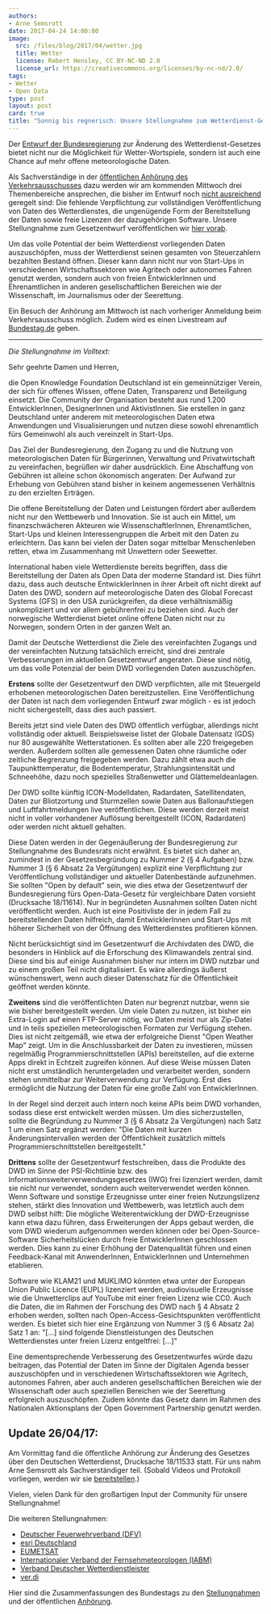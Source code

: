 ```yaml
---
authors:
- Arne Semsrott
date: 2017-04-24 14:00:00
image:
  src: /files/blog/2017/04/wetter.jpg
  title: Wetter
  license: Robert Hensley, CC BY-NC-ND 2.0
  license_url: https://creativecommons.org/licenses/by-nc-nd/2.0/
tags:
- Wetter
- Open Data
type: post
layout: post
card: true
title: "Sonnig bis regnerisch: Unsere Stellungnahme zum Wetterdienst-Gesetz"
---
```


Der [Entwurf der Bundesregierung](https://dip21.bundestag.de/dip21/btd/18/115/1811533.pdf) zur Änderung des Wetterdienst-Gesetzes bietet nicht nur die Möglichkeit für Wetter-Wortspiele, sondern ist auch eine Chance auf mehr offene meteorologische Daten. 

Als Sachverständige in der [öffentlichen Anhörung des Verkehrsausschusses](https://www.bundestag.de/ausschuesse18/a15/-/494448) dazu werden wir am kommenden Mittwoch drei Themenbereiche ansprechen, die bisher im Entwurf noch [nicht ausreichend](https://netzpolitik.org/2017/nebelkerze-aus-verkehrsministerium-gesetzenwurf-sieht-doch-keine-oeffnung-neuer-wetterdaten-vor/) geregelt sind: Die fehlende Verpflichtung zur vollständigen Veröffentlichung von Daten des Wetterdienstes, die ungenügende Form der Bereitstellung der Daten sowie freie Lizenzen der dazugehörigen Software. Unsere Stellungnahme zum Gesetzentwurf veröffentlichen wir [hier vorab](/files/blog/2017/04/wetter-stellungnahme.pdf).

Um das volle Potential der beim Wetterdienst vorliegenden Daten auszuschöpfen, muss der Wetterdienst seinen gesamten von Steuerzahlern bezahlten Bestand öffnen. Dieser kann dann nicht nur von Start-Ups in verschiedenen Wirtschaftssektoren wie Agritech oder autonomes Fahren genutzt werden, sondern auch von freien EntwicklerInnen und Ehrenamtlichen in anderen gesellschaftlichen Bereichen wie der Wissenschaft, im Journalismus oder der Seerettung. 

Ein Besuch der Anhörung am Mittwoch ist nach vorheriger Anmeldung beim Verkehrsausschuss möglich. Zudem wird es einen Livestream auf [Bundestag.de](https://www.bundestag.de/) geben.

---
*Die Stellungnahme im Volltext:*

Sehr geehrte Damen und Herren,
 
die Open Knowledge Foundation Deutschland ist ein gemeinnütziger Verein, der sich für offenes Wissen, offene Daten, Transparenz und Beteiligung einsetzt. Die Community der Organisation besteht aus rund 1.200 EntwicklerInnen, DesignerInnen und AktivistInnen. Sie erstellen in ganz Deutschland unter anderem mit meteorologischen Daten etwa Anwendungen und Visualisierungen und nutzen diese sowohl ehrenamtlich fürs Gemeinwohl als auch vereinzelt in Start-Ups.

Das Ziel der Bundesregierung, den Zugang zu und die Nutzung von meteorologischen Daten für Bürgerinnen, Verwaltung und Privatwirtschaft zu vereinfachen, begrüßen wir daher ausdrücklich. Eine Abschaffung von Gebühren ist alleine schon ökonomisch angeraten: Der Aufwand zur Erhebung von Gebühren stand bisher in keinem angemessenen Verhältnis zu den erzielten Erträgen.

Die offene Bereitstellung der Daten und Leistungen fördert aber außerdem nicht nur den Wettbewerb und Innovation. Sie ist auch ein Mittel, um finanzschwächeren Akteuren wie WissenschaftlerInnen, Ehrenamtlichen, Start-Ups und kleinen Interessengruppen die Arbeit mit den Daten zu erleichtern. Das kann bei vielen der Daten sogar mittelbar Menschenleben retten, etwa im Zusammenhang mit Unwettern oder Seewetter.

International haben viele Wetterdienste bereits begriffen, dass die Bereitstellung der Daten als Open Data der moderne Standard ist. Dies führt dazu, dass auch deutsche EntwicklerInnen in ihrer Arbeit oft nicht direkt auf Daten des DWD, sondern auf meteorologische Daten des Global Forecast Systems (GFS) in den USA zurückgreifen, da diese verhältnismäßig unkompliziert und vor allem gebührenfrei zu beziehen sind. Auch der norwegische Wetterdienst bietet online offene Daten nicht nur zu Norwegen, sondern Orten in der ganzen Welt an.

Damit der Deutsche Wetterdienst die Ziele des vereinfachten Zugangs und der vereinfachten Nutzung tatsächlich erreicht, sind drei zentrale Verbesserungen im aktuellen Gesetzentwurf angeraten. Diese sind nötig, um das volle Potenzial der beim DWD vorliegenden Daten auszuschöpfen.

**Erstens** sollte der Gesetzentwurf den DWD verpflichten, alle mit Steuergeld erhobenen meteorologischen Daten bereitzustellen. Eine Veröffentlichung der Daten ist nach dem vorliegenden Entwurf zwar möglich - es ist jedoch nicht sichergestellt, dass dies auch passiert.

Bereits jetzt sind viele Daten des DWD öffentlich verfügbar, allerdings nicht vollständig oder aktuell. Beispielsweise listet der Globale Datensatz (GDS) nur 80 ausgewählte Wetterstationen. Es sollten aber alle 220 freigegeben werden. Außerdem sollten alle gemessenen Daten ohne räumliche oder zeitliche Begrenzung freigegeben werden. Dazu zählt etwa auch die Taupunkttemperatur, die Bodentemperatur, Strahlungsintensität und Schneehöhe, dazu noch spezielles Straßenwetter und Glättemeldeanlagen.

Der DWD sollte künftig ICON-Modelldaten, Radardaten, Satellitendaten, Daten zur Bliotzortung und Sturmzellen sowie Daten aus Ballonaufstiegen  und Luftfahrtmeldungen live veröffentlichen. Diese werden derzeit meist nicht in voller vorhandener Auflösung bereitgestellt (ICON, Radardaten) oder werden nicht aktuell gehalten.

Diese Daten werden in der Gegenäußerung der Bundesregierung zur Stellungnahme des Bundesrats nicht erwähnt. Es bietet sich daher an, zumindest in der Gesetzesbegründung zu Nummer 2 (§ 4 Aufgaben) bzw. Nummer 3 (§ 6 Absatz 2a Vergütungen) explizit eine Verpflichtung zur Veröffentlichung vollständiger und aktueller Datenbestände aufzunehmen. Sie sollten "Open by default" sein, wie dies etwa der Gesetzentwurf der Bundesregierung fürs Open-Data-Gesetz für vergleichbare Daten vorsieht (Drucksache 18/11614). Nur in begründeten Ausnahmen sollten Daten nicht veröffentlicht werden. Auch ist eine Positivliste der in jedem Fall zu bereitstellenden Daten hilfreich, damit EntwicklerInnen und Start-Ups mit höherer Sicherheit von der Öffnung des Wetterdienstes profitieren können.

Nicht berücksichtigt sind im Gesetzentwurf die Archivdaten des DWD, die besonders in Hinblick auf die Erforschung des Klimawandels zentral sind. Diese sind bis auf einige Ausnahmen bisher nur intern im DWD nutzbar und zu einem großen Teil nicht digitalisiert. Es wäre allerdings äußerst wünschenswert, wenn auch dieser Datenschatz für die Öffentlichkeit geöffnet werden könnte.

**Zweitens** sind die veröffentlichten Daten nur begrenzt nutzbar, wenn sie wie bisher bereitgestellt werden. Um viele Daten zu nutzen, ist bisher ein Extra-Login auf einen FTP-Server nötig, wo Daten meist nur als Zip-Datei und in teils speziellen meteorologischen Formaten zur Verfügung stehen. Dies ist nicht zeitgemäß, wie etwa der erfolgreiche Dienst "Open Weather Map" zeigt. Um in die Anschlussbarkeit der Daten zu investieren, müssen regelmäßig Programmierschnittstellen (APIs) bereitstellen, auf die externe Apps direkt in Echtzeit zugreifen können. Auf diese Weise müssen Daten nicht erst umständlich heruntergeladen und verarbeitet werden, sondern stehen unmittelbar zur Weiterverwendung zur Verfügung. Erst dies ermöglicht die Nutzung der Daten für eine große Zahl von EntwicklerInnen.

In der Regel sind derzeit auch intern noch keine APIs beim DWD vorhanden, sodass diese erst entwickelt werden müssen. Um dies sicherzustellen, sollte die Begründung zu Nummer 3 (§ 6 Absatz 2a Vergütungen) nach Satz 1 um einen Satz ergänzt werden: "Die Daten mit kurzen Änderungsintervallen werden der Öffentlichkeit zusätzlich mittels Programmierschnittstellen bereitgestellt."

**Drittens** sollte der Gesetzentwurf festschreiben, dass die Produkte des DWD im Sinne der PSI-Richtlinie bzw. des Informationsweiterverwendungsgesetzes (IWG) frei lizenziert werden, damit sie nicht nur verwendet, sondern auch weiterverwendet werden können. Wenn Software und sonstige Erzeugnisse unter einer freien Nutzungslizenz stehen, stärkt dies Innovation und Wettbewerb, was letztlich auch dem DWD selbst hilft: Die mögliche Weiterentwicklung der DWD-Erzeugnisse kann etwa dazu führen, dass Erweiterungen der Apps gebaut werden, die vom DWD wiederum aufgenommen werden können oder bei Open-Source-Software Sicherheitslücken durch freie EntwicklerInnen geschlossen werden. Dies kann zu einer Erhöhung der Datenqualität führen und einen Feedback-Kanal mit AnwenderInnen, EntwicklerInnen und Unternehmen etablieren.

Software wie KLAM21 und MUKLIMO könnten etwa unter der European Union Public Licence (EUPL) lizenziert werden, audiovisuelle Erzeugnisse wie die Unwetterclips auf YouTube mit einer freien Lizenz wie CC0. Auch die Daten, die im Rahmen der Forschung des DWD nach § 4 Absatz 2 erhoben werden, sollten nach Open-Access-Gesichtspunkten veröffentlicht werden.
Es bietet sich hier eine Ergänzung von Nummer 3 (§ 6 Absatz 2a) Satz 1 an: "[...] sind folgende Dienstleistungen des Deutschen Wetterdienstes unter freien Lizenz entgeltfrei: [...]"

<a id="Update-Stellungsnahme"></a>
Eine dementsprechende Verbesserung des Gesetzentwurfes würde dazu beitragen, das Potential der Daten im Sinne der Digitalen Agenda besser auszuschöpfen und in verschiedenen Wirtschaftssektoren wie Agritech, autonomes Fahren, aber auch anderen gesellschaftlichen Bereichen wie der Wissenschaft oder auch speziellen Bereichen wie der Seerettung erfolgreich auszuschöpfen. Zudem könnte das Gesetz dann im Rahmen des Nationalen Aktionsplans der Open Government Partnership genutzt werden.


## Update 26/04/17:

Am Vormittag fand die öffentliche Anhörung zur Änderung des Gesetzes über den Deutschen Wetterdienst, Drucksache 18/11533 statt. 
Für uns nahm Arne Semsrott als Sachverständiger teil. (Sobald Videos und Protokoll vorliegen, werden wir sie [bereitstellen](http://www.bundestag.de/mediathek).)

Vielen, vielen Dank für den großartigen Input der Community für unsere Stellungnahme! 

Die weiteren Stellungnahmen:
* [Deutscher Feuerwehrverband (DFV)](https://www.bundestag.de/blob/504010/18fa24fedb60cdc4c7c64bb344ccb33b/109_sitzung_feuerwehr-data.pdf)
* [esri Deutschland](https://www.bundestag.de/blob/504066/04caf0944c8e3d079ac6232007f0b973/109_sitzung_esri-deutschland-data.pdf)
* [EUMETSAT](https://www.bundestag.de/blob/504062/172666239f7c9f8331b3f3ba0e267fc8/109_sitzung_506-d-data.pdf)
* [Internationaler Verband der Fernsehmeteorologen (IABM)](https://www.bundestag.de/blob/504068/e9bc2c2f6b403da218b7a73511471556/109_sitzung_open-know-data.pdf)
* [Verband Deutscher Wetterdienstleister](https://www.bundestag.de/blob/503374/05761783feb011a3597a8cd91e1f721f/108_sitzung_dt--wetterdienst-data.pdf)
* [ver.di](https://www.bundestag.de/blob/504064/c2eb4344b4180f464c6f32b9ab2febf8/109_sitzung_ver-di-data.pdf)

Hier sind die Zusammenfassungen des Bundestags zu den [Stellungnahmen](https://www.bundestag.de/dokumente/textarchiv/2017/kw17-pa-verkehr-wetterdienst/503514) und der öffentlichen [Anhörung](https://www.bundestag.de/presse/hib/2017_04/-/504370).
